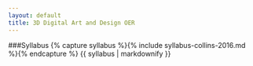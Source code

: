```yaml
---
layout: default
title: 3D Digital Art and Design OER
---
```


###Syllabus
{% capture syllabus %}{% include syllabus-collins-2016.md %}{% endcapture %}
{{ syllabus | markdownify }}

